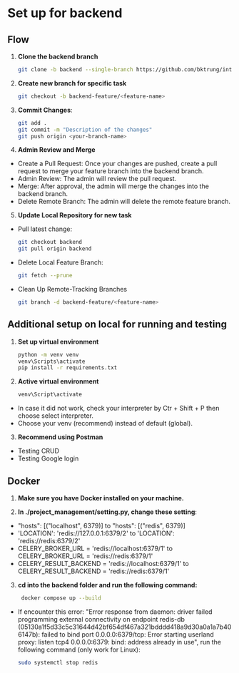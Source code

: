 # Set up for backend

## Flow

1. **Clone the backend branch**
   
    ```bash
    git clone -b backend --single-branch https://github.com/bktrung/intro2se-cq22_3-group15

3. **Create new branch for specific task**
   
    ```bash
    git checkout -b backend-feature/<feature-name>

5. **Commit Changes**:
   
   ```bash
   git add .
   git commit -m "Description of the changes"
   git push origin <your-branch-name>

7. **Admin Review and Merge**
- Create a Pull Request: Once your changes are pushed, create a pull request to merge your feature branch into the backend branch.
- Admin Review: The admin will review the pull request.
- Merge: After approval, the admin will merge the changes into the backend branch.
- Delete Remote Branch: The admin will delete the remote feature branch.

5. **Update Local Repository for new task**
- Pull latest change:
  
    ```bash
    git checkout backend
    git pull origin backend
    
- Delete Local Feature Branch:
  
    ```bash
    git fetch --prune
    
- Clean Up Remote-Tracking Branches
  
    ```bash
    git branch -d backend-feature/<feature-name>

## Additional setup on local for running and testing

1. **Set up virtual environment**
   
   ```bash
   python -m venv venv
   venv\Scripts\activate
   pip install -r requirements.txt

2. **Active virtual environment**

   ```bash
   venv\Script\activate

- In case it did not work, check your interpreter by Ctr + Shift + P then choose select interpreter.
- Choose your venv (recommend) instead of default (global).

3. **Recommend using Postman**
- Testing CRUD
- Testing Google login

## Docker

1. **Make sure you have Docker installed on your machine.**

2. **In ./project_management/setting.py, change these setting**:
- "hosts": [("localhost", 6379)] to "hosts": [("redis", 6379)]
- 'LOCATION': 'redis://127.0.0.1:6379/2' to 'LOCATION': 'redis://redis:6379/2'
- CELERY_BROKER_URL = 'redis://localhost:6379/1' to CELERY_BROKER_URL = 'redis://redis:6379/1'
- CELERY_RESULT_BACKEND = 'redis://localhost:6379/1' to CELERY_RESULT_BACKEND = 'redis://redis:6379/1'

3. **cd into the backend folder and run the following command:**

   ```bash
    docker compose up --build

- If encounter this error: "Error response from daemon: driver failed programming external connectivity on endpoint redis-db (05130a1f5d33c5c31644d42bf654df467a321bdddd418a9d30a0a1a7b406147b): failed to bind port 0.0.0.0:6379/tcp: Error starting userland proxy: listen tcp4 0.0.0.0:6379: bind: address already in use", run the following command (only work for Linux):
    ```bash
    sudo systemctl stop redis
